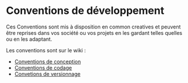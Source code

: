 Conventions de développement
============================


Ces Conventions sont mis à disposition en common creatives et peuvent être reprises dans vos société ou vos projets en les gardant telles quelles ou en les adaptant.

Les conventions sont sur le wiki : 

- [Conventions de conception](https://github.com/florentdupont/Conventions/wiki/Conventions-de-conception)
- [Conventions de codage](https://github.com/florentdupont/Conventions/wiki/Convention-de-codage)
- [Convetions de versionnage](https://github.com/florentdupont/Conventions/wiki/Conventions-de-versionnage)
